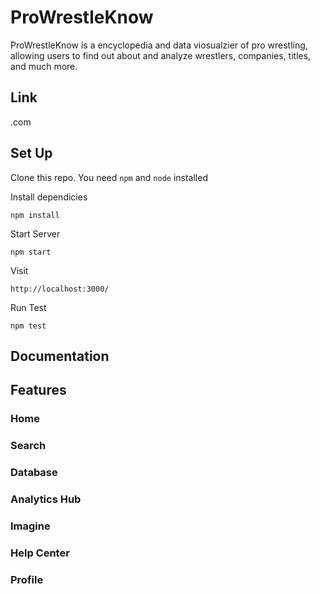 # ProWrestleKnow

ProWrestleKnow is a encyclopedia and data viosualzier of pro wrestling, allowing users to find out about and analyze wrestlers, companies, titles, and much more.

## Link

.com

## Set Up

Clone this repo. You need `npm` and `node` installed

Install dependicies

`npm install`

Start Server

`npm start`

Visit

`http://localhost:3000/`

Run Test

`npm test`

## Documentation

## Features

### Home

### Search

### Database

### Analytics Hub

### Imagine

### Help Center

### Profile
